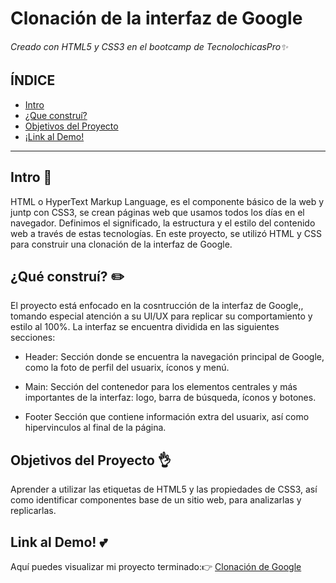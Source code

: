 # Clonación de la interfaz de Google 
###### Creado con HTML5 y CSS3 en el bootcamp de TecnolochicasPro✨

## ÍNDICE
* [Intro](https://github.com/KatyaCabrera/Google-clone/edit/main/README.md#intro-)
* [¿Que construí?](https://github.com/KatyaCabrera/Google-clone/edit/main/README.md#qu%C3%A9-constru%C3%AD-%EF%B8%8F)
* [Objetivos del Proyecto](https://github.com/KatyaCabrera/Google-clone/edit/main/README.md#objetivos-del-proyecto-
)
* [¡Link al Demo!](https://github.com/KatyaCabrera/Google-clone/edit/main/README.md#link-al-demo-)

***

## Intro 📖
HTML o HyperText Markup Language, es el componente básico de la web y juntp con CSS3, se crean páginas web que usamos todos los días en el navegador. Definimos el significado, la estructura y el estilo del contenido web a través de estas tecnologías.
En este proyecto, se utilizó HTML y CSS para construir una clonación de la interfaz de Google.

## ¿Qué construí? ✏️
El proyecto está enfocado en la cosntrucción de la interfaz de Google,, tomando especial atención a su UI/UX para replicar su comportamiento y estilo al 100%. La interfaz se encuentra dividida en las siguientes secciones:

* Header: Sección donde se encuentra la navegación principal de Google, como la foto de perfil del usuarix, íconos y menú.

* Main: Sección del contenedor para los elementos centrales y más importantes de la interfaz: logo, barra de búsqueda, íconos y botones.

* Footer Sección que contiene información extra del usuarix, así como hipervinculos al final de la página.

## Objetivos del Proyecto 👌
Aprender a utilizar las etiquetas de HTML5 y las propiedades de CSS3, así como identificar componentes base de un sitio web, para analizarlas y replicarlas.

## Link al Demo! 💕
Aquí puedes visualizar mi proyecto terminado:👉 [Clonación de Google](https://github.com/KatyaCabrera/Google-clone)
